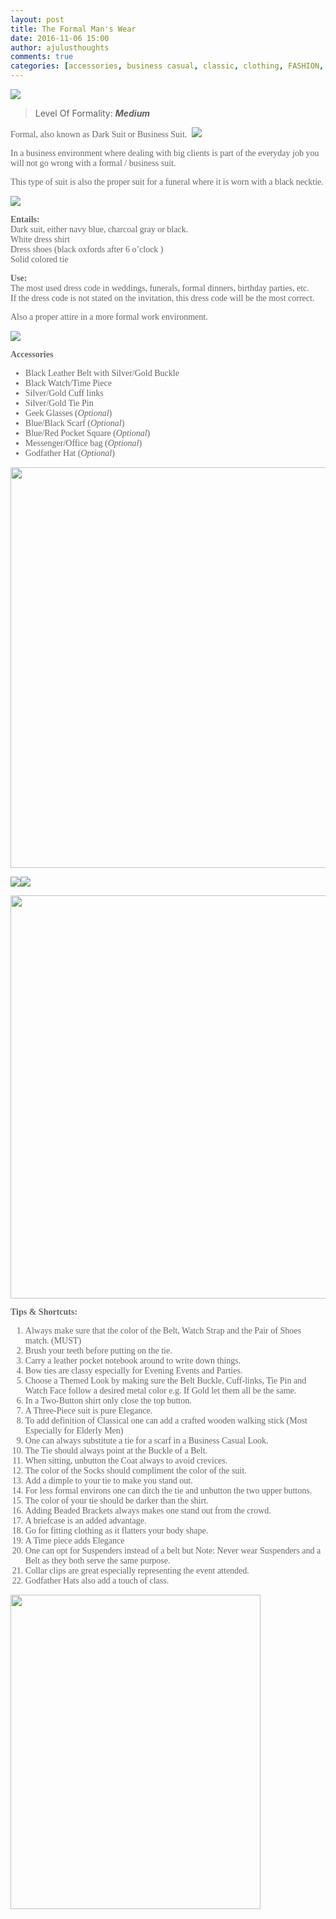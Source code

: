 ```yaml
---
layout: post
title: The Formal Man's Wear
date: 2016-11-06 15:00
author: ajulusthoughts
comments: true
categories: [accessories, business casual, classic, clothing, FASHION, formal, gentleman, Gentleman, style, suits]
---
```

<img class="wp-image-3 alignnone size-full" src="http://i0.wp.com/ajulusthoughts.files.wordpress.com/2016/11/1224231116.jpg?w=528">
<blockquote>Level Of Formality: <i><b>Medium</b></i></blockquote>
<span style="color:#666666;font-family:&quot;font-size:14px;">Formal, also known as Dark Suit or Business Suit.&nbsp;</span>

<img src="http://i0.wp.com/ajulusthoughts.files.wordpress.com/2016/11/img_20160907_120448.jpg?w=528" class="wp-image-64 alignnone size-full">

<span style="color:#666666;font-family:&quot;font-size:14px;">In a business environment where dealing with big clients is part of the everyday job you will not go wrong with a formal / business suit.</span>
<p style="color:#666666;font-family:&quot;font-size:14px;box-sizing:border-box;margin-right:0;margin-bottom:0;margin-left:0;padding:0;border:0;outline-color:initial;outline-style:initial;background:transparent;vertical-align:baseline;">This type of suit is also the proper suit for a funeral where it is worn with a black necktie.</p>
<p style="color:#666666;font-family:&quot;font-size:14px;box-sizing:border-box;margin-right:0;margin-bottom:0;margin-left:0;padding:0;border:0;outline-color:initial;outline-style:initial;background:transparent;vertical-align:baseline;"><img class="wp-image-4 alignnone size-full" src="http://i0.wp.com/ajulusthoughts.files.wordpress.com/2016/11/1726928680.jpg?w=528"></p>
<p style="color:#666666;font-family:&quot;font-size:14px;box-sizing:border-box;margin-right:0;margin-bottom:0;margin-left:0;padding:0 0 1em;border:0;outline-color:initial;outline-style:initial;background:transparent;vertical-align:baseline;font-size:14px;"><strong style="box-sizing:border-box;margin:0;padding:0;border:0;outline-color:initial;outline-style:initial;background:transparent;vertical-align:baseline;">Entails:</strong><br style="box-sizing:border-box;">Dark suit, either navy blue, charcoal gray or black.<br style="box-sizing:border-box;">White dress shirt<br style="box-sizing:border-box;">Dress shoes (black oxfords after 6 o’clock )<br style="box-sizing:border-box;">Solid colored tie</p>
<p style="color:#666666;font-family:&quot;font-size:14px;box-sizing:border-box;margin-right:0;margin-bottom:0;margin-left:0;padding:0 0 1em;border:0;outline-color:initial;outline-style:initial;background:transparent;vertical-align:baseline;font-size:14px;"><strong style="box-sizing:border-box;margin:0;padding:0;border:0;outline-color:initial;outline-style:initial;background:transparent;vertical-align:baseline;">Use:</strong><br style="box-sizing:border-box;">The most used dress code in weddings, funerals, formal dinners, birthday parties, etc.<br style="box-sizing:border-box;">If the dress code is not stated on the invitation, this dress code will be the most correct.</p>
<p style="color:#666666;font-family:&quot;font-size:14px;box-sizing:border-box;margin-right:0;margin-bottom:0;margin-left:0;padding:0;border:0;outline-color:initial;outline-style:initial;background:transparent;vertical-align:baseline;font-size:14px;">Also a proper attire in a more formal work environment.</p>
<p style="color:#666666;font-family:&quot;font-size:14px;box-sizing:border-box;margin-right:0;margin-bottom:0;margin-left:0;padding:0;border:0;outline-color:initial;outline-style:initial;background:transparent;vertical-align:baseline;font-size:14px;"><img src="http://i0.wp.com/ajulusthoughts.files.wordpress.com/2016/11/img_20160714_132914.jpg?w=528" class="wp-image-59 alignnone size-full"></p>
<p style="color:#666666;font-family:&quot;font-size:14px;box-sizing:border-box;margin-right:0;margin-bottom:0;margin-left:0;padding:0;border:0;outline-color:initial;outline-style:initial;background:transparent;vertical-align:baseline;font-size:14px;"><b>Accessories</b></p>

<ul style="color:#666666;font-family:&quot;font-size:14px;box-sizing:border-box;margin-right:0;margin-bottom:0;margin-left:0;padding:0;border:0;outline-color:initial;outline-style:initial;background:transparent;vertical-align:baseline;font-size:14px;">
	<li>Black Leather Belt with Silver/Gold Buckle</li>
	<li>Black Watch/Time Piece</li>
	<li>Silver/Gold Cuff links</li>
	<li>Silver/Gold Tie Pin</li>
	<li>Geek Glasses (<i>Optional</i>)</li>
	<li>Blue/Black Scarf (<i>Optional</i>)</li>
	<li>Blue/Red Pocket Square (<i>Optional</i>)</li>
	<li>Messenger/Office bag (<i>Optional</i>)</li>
	<li>Godfather Hat (<i>Optional</i>)</li>
</ul>
<span style="color:#666666;"><a href="http://ajulusthoughts.files.wordpress.com/2016/11/men6-1140x641.jpg"><img class="wp-image-24 alignnone size-full" src="http://ajulusthoughts.files.wordpress.com/2016/11/men6-1140x641.jpg" alt="" width="1140" height="641"></a></span>

<img src="http://i0.wp.com/ajulusthoughts.files.wordpress.com/2016/11/7eeade13192d1984416fea339e55dd57.jpg?w=528" class="wp-image-46 alignnone size-full"><img src="http://i0.wp.com/ajulusthoughts.files.wordpress.com/2016/11/e2f3130fd025c3c5c3d6f4f5e3b8db59-1.jpg?w=528" class="wp-image-45 alignnone size-full">

<a href="http://ajulusthoughts.files.wordpress.com/2016/11/men-accessories1.png"><img class="wp-image-25 alignnone size-full" src="http://ajulusthoughts.files.wordpress.com/2016/11/men-accessories1.png" alt="" width="863" height="645"></a>
<p style="color:#666666;font-family:&quot;font-size:14px;box-sizing:border-box;margin-right:0;margin-bottom:0;margin-left:0;padding:0;border:0;outline-color:initial;outline-style:initial;background:transparent;vertical-align:baseline;font-size:14px;"><b>Tips &amp; Shortcuts:</b></p>

<ol style="color:#666666;font-family:&quot;font-size:14px;box-sizing:border-box;margin-right:0;margin-bottom:0;margin-left:0;padding:0;border:0;outline-color:initial;outline-style:initial;background:transparent;vertical-align:baseline;font-size:14px;">
	<li style="color:#666666;font-family:&quot;font-size:14px;">Always make sure that the color of the Belt, Watch Strap and the Pair of Shoes match. (MUST)</li>
	<li style="color:#666666;font-family:&quot;font-size:14px;">Brush your teeth before putting on the tie.</li>
	<li style="color:#666666;font-family:&quot;font-size:14px;">Carry a leather pocket notebook around to write down things.</li>
	<li style="color:#666666;font-family:&quot;font-size:14px;">Bow ties are classy especially for Evening Events and Parties.</li>
	<li>Choose a Themed Look by making sure the Belt Buckle, Cuff-links, Tie Pin and Watch Face follow a desired metal color e.g. If Gold let them all be the same.</li>
	<li>In a Two-Button shirt only close the top button.</li>
	<li>A Three-Piece suit is pure Elegance.</li>
	<li>To add definition of Classical one can add a crafted wooden walking stick (Most Especially for Elderly Men)</li>
	<li>One can always substitute a tie for a scarf in a Business Casual Look.</li>
	<li>The Tie should always point at the Buckle of a Belt.</li>
	<li>When sitting, unbutton the Coat always to avoid crevices.</li>
	<li>The color of the Socks should compliment the color of the suit.</li>
	<li>Add a dimple to your tie to make you stand out.</li>
	<li>For less formal environs one can ditch the tie and unbutton the two upper buttons.</li>
	<li>The color of your tie should be darker than the shirt.</li>
	<li>Adding Beaded Brackets always makes one stand out from the crowd.</li>
	<li>A briefcase is an added advantage.</li>
	<li>Go for fitting clothing as it flatters your body shape.</li>
	<li>A Time piece adds Elegance</li>
	<li>One can opt for Suspenders instead of a belt but Note: Never wear Suspenders and a Belt as they both serve the same purpose.</li>
	<li>Collar clips are great especially representing the event attended.</li>
	<li>Godfather Hats also add a touch of class.</li>
</ol>
<p style="box-sizing:border-box;margin-right:0;margin-bottom:0;margin-left:0;padding:0;border:0;outline-color:initial;outline-style:initial;background:transparent;vertical-align:baseline;"><img class="aligncenter size-full wp-image-2" title="" src="http://i0.wp.com/ajulusthoughts.files.wordpress.com/2016/11/gentleman-004-01.jpeg?w=528" alt="" width="400" height="503"></p>
